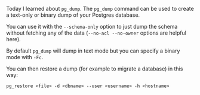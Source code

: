 Today I learned about `pg_dump`. The `pg_dump` command can be used to create a text-only or binary dump of your Postgres database.

You can use it with the `--schema-only` option to just dump the schema without fetching any of the data (`--no-acl --no-owner` options are helpful here).

By default `pg_dump` will dump in text mode but you can specify a binary mode with `-Fc`.

You can then restore a dump (for example to migrate a database) in this way:

```
pg_restore <file> -d <dbname> --user <username> -h <hostname> 
```
